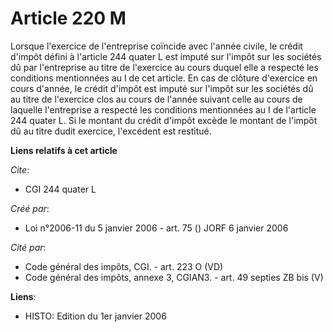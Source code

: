 # Article 220 M

Lorsque l'exercice de l'entreprise coïncide avec l'année civile, le crédit d'impôt défini à l'article 244 quater L est imputé
sur l'impôt sur les sociétés dû par l'entreprise au titre de l'exercice au cours duquel elle a respecté les conditions
mentionnées au I de cet article. En cas de clôture d'exercice en cours d'année, le crédit d'impôt est imputé sur l'impôt sur
les sociétés dû au titre de l'exercice clos au cours de l'année suivant celle au cours de laquelle l'entreprise a respecté
les conditions mentionnées au I de l'article 244 quater L. Si le montant du crédit d'impôt excède le montant de l'impôt dû au
titre dudit exercice, l'excédent est restitué.

**Liens relatifs à cet article**

_Cite_:

  - CGI 244 quater L

_Créé par_:

  - Loi n°2006-11 du 5 janvier 2006 - art. 75 () JORF 6 janvier 2006

_Cité par_:

  - Code général des impôts, CGI. - art. 223 O (VD)
  - Code général des impôts, annexe 3, CGIAN3. - art. 49 septies ZB bis (V)

**Liens**:

  - HISTO: Edition du 1er janvier 2006
